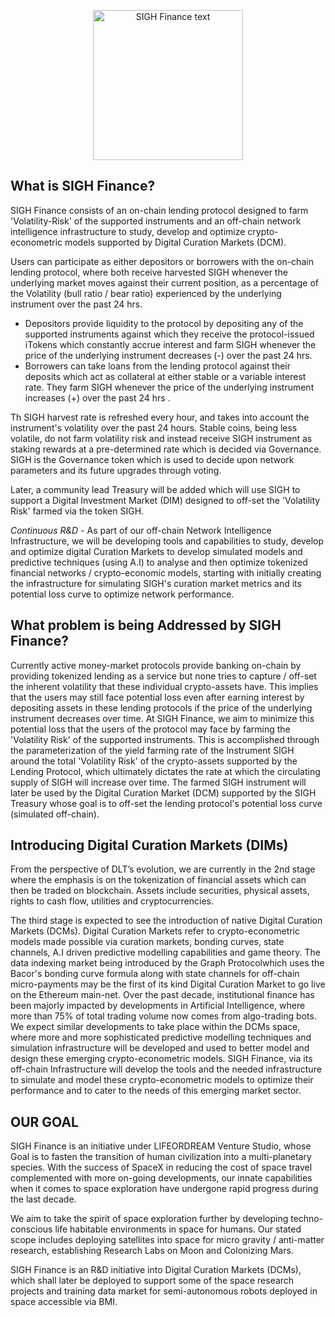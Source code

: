<p align="center">
<img src="https://user-images.githubusercontent.com/53361416/106990423-3a8ee580-679a-11eb-9094-f275331c0919.png" alt="SIGH Finance text" width="240" height="240">
</p>

## What is SIGH Finance?
SIGH Finance consists of an on-chain lending protocol designed to farm 'Volatility-Risk' of the supported instruments and an off-chain network intelligence infrastructure to study, develop and optimize crypto-econometric models supported by Digital Curation Markets (DCM).

Users can participate as either depositors or borrowers with the on-chain lending protocol, where both receive harvested SIGH whenever the underlying market moves against their current position, as a percentage of the Volatility (bull ratio / bear ratio) experienced by the underlying instrument over the past 24 hrs. 
- Depositors provide liquidity to the protocol by depositing any of the supported instruments against which they receive the protocol-issued iTokens which constantly accrue interest and farm SIGH whenever the price of the underlying instrument decreases (-) over the past 24 hrs.
- Borrowers can take loans from the lending protocol against their deposits which act as collateral at either stable or a variable interest rate. They farm SIGH whenever the price of the underlying instrument increases (+) over the past 24 hrs .

Th SIGH harvest rate is refreshed every hour, and takes into account the instrument's volatility over the past 24 hours. Stable coins, being less volatile, do not farm volatility risk and instead receive SIGH instrument as staking rewards at a pre-determined rate which is decided via Governance. SIGH is the Governance token which is used to decide upon network parameters and its future upgrades through voting.

Later, a community lead Treasury will be added which will use SIGH to support a Digital Investment Market (DIM) designed to off-set the 'Volatility Risk' farmed via the token SIGH. 

_Continuous R&D_ - As part of our off-chain Network Intelligence Infrastructure, we will be developing tools and capabilities to study, develop and optimize digital Curation Markets to develop simulated models and predictive techniques (using A.I) to analyse and then optimize tokenized financial networks / crypto-economic models, starting with initially creating the infrastructure for simulating SIGH's curation market metrics and its potential loss curve to optimize network performance.

## What problem is being Addressed by SIGH Finance?
Currently active money-market protocols provide banking on-chain by providing tokenized lending as a service but none tries to capture / off-set the inherent volatility that these individual crypto-assets have. This implies that the users may still face potential loss even after earning interest by depositing assets in these lending protocols if the price of the underlying instrument decreases over time. 
At SIGH Finance, we aim to minimize this potential loss that the users of the protocol may face by farming the 'Volatility Risk' of the supported instruments. 
This is accomplished through the parameterization of the yield farming rate of the Instrument SIGH around the total 'Volatility Risk' of the crypto-assets supported by the Lending Protocol, which ultimately dictates the rate at which the circulating supply of SIGH will increase over time. 
The farmed SIGH instrument will later be used by the Digital Curation Market (DCM) supported by the SIGH Treasury whose goal is to off-set the lending protocol's potential loss curve (simulated off-chain).

## Introducing Digital Curation Markets (DIMs)
From the perspective of DLT’s evolution, we are currently in the 2nd stage where the emphasis is on the tokenization of financial assets which can then be traded on blockchain. Assets include securities, physical assets, rights to cash flow, utilities and cryptocurrencies. 

 The third stage is expected to see the introduction of native Digital Curation Markets (DCMs). 
Digital Curation Markets refer to crypto-econometric models made possible via curation markets, bonding curves, state channels, A.I driven predictive modelling capabilities and game theory. The data indexing market being introduced by the Graph Protocolwhich uses the Bacor's bonding curve formula along with state channels for off-chain micro-payments may be the first of its kind Digital Curation Market to go live on the Ethereum main-net. 
Over the past decade, institutional finance has been majorly impacted by developments in Artificial Intelligence, where more than 75% of total trading volume now comes from algo-trading bots. We expect similar developments to take place within the DCMs space, where more and more sophisticated predictive modelling techniques and simulation infrastructure will be developed and used to better model and design these emerging crypto-econometric models. 
SIGH Finance, via its off-chain Infrastructure will develop the tools and the needed infrastructure to simulate and model these crypto-econometric models to optimize their performance and to cater to the needs of this emerging market sector.

## OUR GOAL
SIGH Finance is an initiative under LIFEORDREAM Venture Studio, whose Goal is to fasten the transition of human civilization into a multi-planetary species. With the success of SpaceX in reducing the cost of space travel complemented with more on-going developments, our innate capabilities when it comes to space exploration have undergone rapid progress during the last decade.

We aim to take the spirit of space exploration further by developing techno-conscious life habitable environments in space for humans.  Our stated scope includes deploying satellites into space for micro gravity / anti-matter research, establishing Research Labs on Moon and Colonizing Mars. 

SIGH Finance is an R&D initiative into Digital Curation Markets (DCMs), which shall later be deployed to support some of the space research projects and training data market for semi-autonomous robots deployed in space accessible via BMI.
